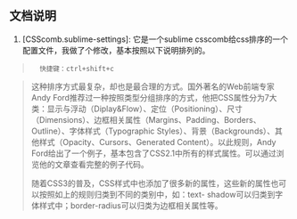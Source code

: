 ## 文档说明

1. [CSScomb.sublime-settings]: 它是一个sublime csscomb给css排序的一个配置文件，我做了个修改，基本按照以下说明排列的。  

>		快捷键：ctrl+shift+c

> 	这种排序方式最复杂，却也是最合理的方式。国外著名的Web前端专家Andy Ford推荐过一种按照类型分组排序的方式，他把CSS属性分为7大类：显示与浮动（Diplay&Flow）、定位（Positioning）、尺寸（Dimensions）、边框相关属性（Margins、Padding、Borders、Outline）、字体样式（Typographic Styles）、背景（Backgrounds）、其他样式（Opacity、Cursors、Generated Content）。以此规则，Andy Ford给出了一个例子，基本包含了CSS2.1中所有的样式属性。可以通过浏览他的文章查看完整的例子代码。
> 	
> 	随着CSS3的普及，CSS样式中也添加了很多新的属性，这些新的属性也可以按照如上的规则归类到不同的类别中，如：text- shadow可以归类到字体样式中；border-radius可以归类为边框相关属性等。





